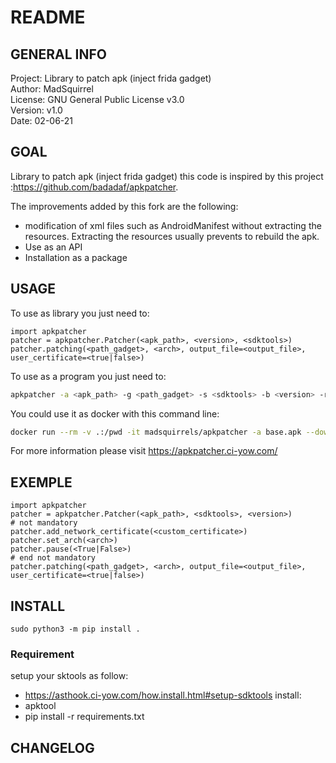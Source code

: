 # README


## GENERAL INFO


  Project: Library to patch apk (inject frida gadget)  
  Author: MadSquirrel  
  License: GNU General Public License v3.0  
  Version: v1.0  
  Date: 02-06-21  

## GOAL

Library to patch apk (inject frida gadget)
this code is inspired by this project :https://github.com/badadaf/apkpatcher.

The improvements added by this fork are the following:  
- modification of xml files such as AndroidManifest without extracting the resources. Extracting the resources usually prevents to rebuild the apk.
- Use as an API
- Installation as a package

## USAGE

  To use as library you just need to:

```python3
import apkpatcher
patcher = apkpatcher.Patcher(<apk_path>, <version>, <sdktools>)
patcher.patching(<path_gadget>, <arch>, output_file=<output_file>, user_certificate=<true|false>)
```

To use as a program you just need to:
```bash
apkpatcher -a <apk_path> -g <path_gadget> -s <sdktools> -b <version> -r <arch> -o <output_file>
```

You could use it as docker with this command line:

```bash
docker run --rm -v .:/pwd -it madsquirrels/apkpatcher -a base.apk --download_frida_version 16.3.3
```

For more information please visit https://apkpatcher.ci-yow.com/



## EXEMPLE

```python3
import apkpatcher
patcher = apkpatcher.Patcher(<apk_path>, <sdktools>, <version>)
# not mandatory
patcher.add_network_certificate(<custom_certificate>)
patcher.set_arch(<arch>)
patcher.pause(<True|False>)
# end not mandatory
patcher.patching(<path_gadget>, <arch>, output_file=<output_file>, user_certificate=<true|false>)
```

## INSTALL

```python3
sudo python3 -m pip install .
```

### Requirement
  setup your sktools as follow:
  - https://asthook.ci-yow.com/how.install.html#setup-sdktools
  install:
  - apktool
  - pip install -r requirements.txt


## CHANGELOG

